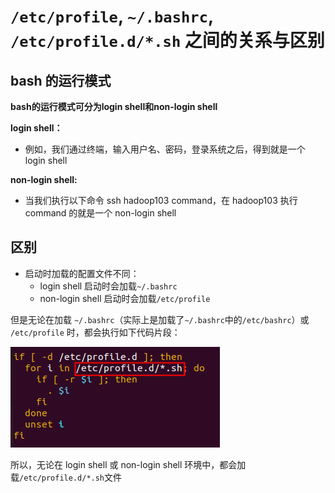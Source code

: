 # `/etc/profile`, `~/.bashrc`, `/etc/profile.d/*.sh` 之间的关系与区别

## bash 的运行模式

**bash的运行模式可分为login shell和non-login shell**

**login shell：**

- 例如，我们通过终端，输入用户名、密码，登录系统之后，得到就是一个 login shell

**non-login shell:**

- 当我们执行以下命令 ssh hadoop103 command，在 hadoop103 执行 command 的就是一个 non-login shell

## 区别

- 启动时加载的配置文件不同：
  - login shell 启动时会加载`~/.bashrc`
  - non-login shell 启动时会加载`/etc/profile`

但是无论在加载 `~/.bashrc`（实际上是加载了`~/.bashrc`中的`/etc/bashrc`）或 `/etc/profile` 时，都会执行如下代码片段：

![image-20220629120559195](../assets/image-20220629120559195.png)

所以，无论在 login shell 或 non-login shell 环境中，都会加载`/etc/profile.d/*.sh`文件